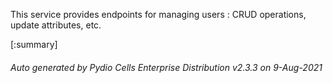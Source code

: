 






This service provides endpoints for managing users : CRUD operations, update attributes, etc.

[:summary]

###### Auto generated by Pydio Cells Enterprise Distribution v2.3.3 on 9-Aug-2021
